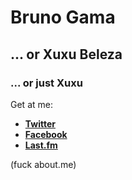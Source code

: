 <!--
title: YES HE DOES!!
author: Bruno Gama
date: February 23, 2017
-->

**Bruno <span class="blue-text">Gama</span>**
==============

... or Xuxu <span class="blue-text">Beleza</span>
------------------

### ... or just <span class="blue-text">Xuxu</span>

Get at me:

* [**Twitter**](https://twitter.com/xuxu_blz)
* [**Facebook**](https://facebook.com/xuxubeleza)
* [**Last.fm**](https://www.last.fm/user/xuxu_beleza)

(fuck about.me)